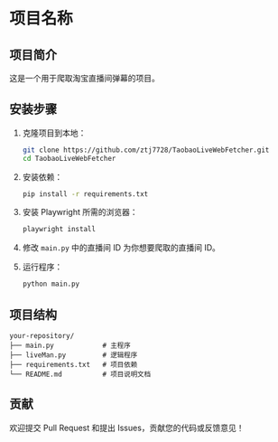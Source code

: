 # 项目名称

## 项目简介
这是一个用于爬取淘宝直播间弹幕的项目。

## 安装步骤

1. 克隆项目到本地：
   ```bash
   git clone https://github.com/ztj7728/TaobaoLiveWebFetcher.git
   cd TaobaoLiveWebFetcher
   ```

2. 安装依赖：
   ```bash
   pip install -r requirements.txt
   ```

3. 安装 Playwright 所需的浏览器：
   ```bash
   playwright install
   ```

4. 修改 `main.py` 中的直播间 ID 为你想要爬取的直播间 ID。

5. 运行程序：
   ```bash
   python main.py
   ```

## 项目结构
```
your-repository/
├── main.py            # 主程序
├── liveMan.py         # 逻辑程序
├── requirements.txt   # 项目依赖
└── README.md          # 项目说明文档
```

## 贡献

欢迎提交 Pull Request 和提出 Issues，贡献您的代码或反馈意见！
